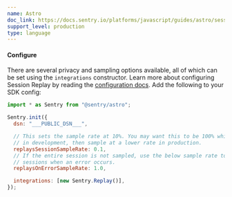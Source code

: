 ```yaml
---
name: Astro
doc_link: https://docs.sentry.io/platforms/javascript/guides/astro/session-replay/
support_level: production
type: language
---
```


#### Configure

There are several privacy and sampling options available, all of which can be set using the `integrations` constructor. Learn more about configuring Session Replay by reading the [configuration docs](https://docs.sentry.io/platforms/javascript/guides/astro/session-replay/). Add the following to your SDK config:

```javascript
import * as Sentry from "@sentry/astro";

Sentry.init({
  dsn: "___PUBLIC_DSN___",

  // This sets the sample rate at 10%. You may want this to be 100% while
  // in development, then sample at a lower rate in production.
  replaysSessionSampleRate: 0.1,
  // If the entire session is not sampled, use the below sample rate to sample
  // sessions when an error occurs.
  replaysOnErrorSampleRate: 1.0,

  integrations: [new Sentry.Replay()],
});
```
